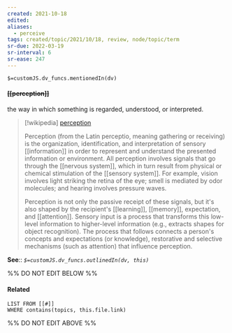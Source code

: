 ```yaml
---
created: 2021-10-18
edited: 
aliases:
  - perceive
tags: created/topic/2021/10/18, review, node/topic/term
sr-due: 2022-03-19
sr-interval: 6
sr-ease: 247
---
```

`$=customJS.dv_funcs.mentionedIn(dv)`

#### <s class="topic-title">[[perception]]</s> 

the way in which something is regarded, understood, or interpreted. 

> [!wikipedia] [perception](https://en.wikipedia.org/wiki/Perception)
> 
> Perception (from the Latin perceptio, meaning gathering or receiving) is the organization, identification, and interpretation of sensory [[information]] in order to represent and understand the presented information or environment. All perception involves signals that go through the [[nervous system]], which in turn result from physical or chemical stimulation of the [[sensory system]]. For example, vision involves light striking the retina of the eye; smell is mediated by odor molecules; and hearing involves pressure waves. 
> 
> Perception is not only the passive receipt of these signals, but it's also shaped by the recipient's [[learning]], [[memory]], expectation, and [[attention]]. Sensory input is a process that transforms this low-level information to higher-level information (e.g., extracts shapes for object recognition). The process that follows connects a person's concepts and expectations (or knowledge), restorative and selective mechanisms (such as attention) that influence perception.

**See**::
*`$=customJS.dv_funcs.outlinedIn(dv, this)`*

%% DO NOT EDIT BELOW %%

#### Related 

```dataview
LIST FROM [[#]]
WHERE contains(topics, this.file.link)
```
%% DO NOT EDIT ABOVE %%
